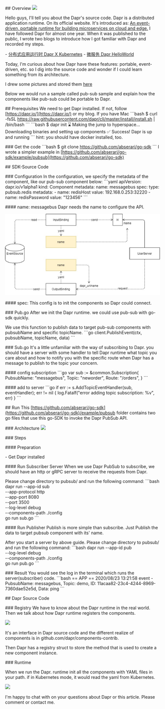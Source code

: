 \## Overview
![](https://cdn.nlark.com/yuque/0/2020/svg/176280/1598163232910-e2fbc481-ba92-44be-8199-98e3d1cfd1e9.svg#align=left&display=inline&height=270&margin=%5Bobject%20Object%5D&originHeight=270&originWidth=367&size=0&status=done&style=none&width=367)

Hello guys, I'll tell you about the Dapr's source code. Dapr is a distributed application runtime. On its official website. It's introduced as: [An event-driven, portable runtime for building microservices on cloud and edge.](https://www.yuque.com/abser/blog/qbw6vc/edit#PBQVJ) I have followed Dapr for almost one year. When it was published to the public, I wrote two blogs to introduce how I got familiar with Dapr and recorded my steps.

\- [分布式应用运行时 Dapr X Kubernetes](https://www.yuque.com/abser/blog/eh303f)
\- [微服务 Dapr HelloWorld](https://www.yuque.com/abser/blog/fa0ntp)

Today, I'm curious about how Dapr have these features: portable, event-driven, etc. so I dig into the source code and wonder if I could learn something from its architecture.

I drew some pictures and stored them [here](assert/1598163774228-e69ca967-876d-43c3-97cf-94793544c4f3.png)

Below we would run a sample called pub-sub sample and explain how the components like pub-sub could be portable to Dapr.

\## Prerequisites
We need to get Dapr installed. If not, follow [https://dapr.io/](https://dapr.io/) or my blog. If you have Mac
\`\`\`bash
$ curl -fsSL https://raw.githubusercontent.com/dapr/cli/master/install/install.sh \| /bin/bash
\`\`\`
\`\`\`bash
 $ dapr init
⌛ Making the jump to hyperspace...
 Downloading binaries and setting up
 components
✅ Success! Dapr is up and running
\`\`\`
hint: you should have docker installed, too.

\### Get the code
\`\`\`bash
$ git clone https://github.com/abserari/go-sdk
\`\`\`
I wrote a simpler example in [https://github.com/abserari/go-sdk/example/pubsub](https://github.com/abserari/go-sdk)

\## SDK-Source Code

\### Configuration
In the configuration, we specify the metadata of the component, like our pub-sub component below:
\`\`\`yaml
apiVersion: dapr.io/v1alpha1
kind: Component
metadata:
 name: messagebus
spec:
 type: pubsub.redis
 metadata:
 \- name: redisHost
 value: 192.168.0.253:32220
 \- name: redisPassword
 value: "123456"
\`\`\`

\#### name: messagebus
Dapr needs the name to configure the API.

![dapr-api-name.jpg](assert/1598164748422-245123d4-80c6-4335-b76f-9db57b64b13a.jpeg)

\#### spec:
This config is to init the components so Dapr could connect.

\### Pub.go
After we init the Dapr runtime. we could use pub-sub with go-sdk quickly.

We use this function to publish data to target pub-sub components with pubsubName and specific topicName.
\`\`\`go
client.PublishEvent(ctx, pubsubName, topicName, data)
\`\`\`

\### Sub.go
It's a little unfamiliar with the way of subscribing to Dapr. you should have a server with some handler to tell Dapr runtime what topic you care about and how to notify you with the specific route when Dapr has a message to publish to the topic your concern.

\#### config subscription
\`\`\`go
var sub := &common.Subscription{
 PubsubName: "messagebus",
 Topic: "neworder",
 Route: "/orders",
}
\`\`\`

\#### add to server
\`\`\`go
if err := s.AddTopicEventHandler(sub, eventHandler); err != nil {
 log.Fatalf("error adding topic subscription: %v", err)
}
\`\`\`

\## Run
This [https://github.com/abserari/go-sdk](https://github.com/abserari/go-sdk)/example/pubsub folder contains two go files that use this go-SDK to invoke the Dapr PubSub API.

\### Architecture
[![](https://camo.githubusercontent.com/cf0916008e4f561b68524be6cc07a2a2293438f2/68747470733a2f2f692e6c6f6c692e6e65742f323032302f30382f32332f354d4259677771435a63584e5566322e6a7067#align=left&display=inline&height=459&margin=%5Bobject%20Object%5D&originHeight=459&originWidth=597&status=done&style=none&width=597)](https://camo.githubusercontent.com/cf0916008e4f561b68524be6cc07a2a2293438f2/68747470733a2f2f692e6c6f6c692e6e65742f323032302f30382f32332f354d4259677771435a63584e5566322e6a7067)

\### Steps

\#### Preparation

\- Get Dapr installed

\#### Run Subscriber Server
When we use Dapr PubSub to subscribe, we should have an http or gRPC server to receive the requests from Dapr.

Please change directory to pubsub/ and run the following command:
\`\`\`bash
dapr run --app-id sub \
 --app-protocol http \
 --app-port 8080 \
 --port 3500 \
 --log-level debug \
 --components-path ./config \
 go run sub.go
\`\`\`

\#### Run Publisher
Publish is more simple than subscribe. Just Publish the data to target pubsub component with its' name.

After you start a server by above guide. Please change directory to pubsub/ and run the following command:
\`\`\`bash
dapr run --app-id pub \
 --log-level debug \
 --components-path ./config \
 go run pub.go
\`\`\`

\### Result
You would see the log in the terminal which runs the server(subscriber) code.
\`\`\`bash
== APP == 2020/08/23 13:21:58 event - PubsubName: messagebus, Topic: demo, ID: 11acaa82-23c4-4244-8969-7360dae52e5d, Data: ping
\`\`\`

\## Dapr Source Code

\### Registry
We have to know about the Dapr runtime in the real world. Then we talk about how Dapr runtime registers the components.

![](https://cdn.nlark.com/yuque/0/2020/jpeg/176280/1597118178429-assets/web-upload/8c6c8a3a-1798-4dc8-a42c-07f14e3c4c2d.jpeg#align=left&display=inline&height=409&margin=%5Bobject%20Object%5D&originHeight=409&originWidth=490&status=done&style=none&width=490)

It's an interface in Dapr source code and the different realize of components is in github.com/dapr/components-contrib.

Then Dapr has a registry struct to store the method that is used to create a new component instance.

\### Runtime

When we run the Dapr. runtime init all the components with YAML files in your path. if in Kubernetes mode, it would read the yaml from Kubernetes.

![](https://cdn.nlark.com/yuque/0/2020/jpeg/176280/1597144149383-assets/web-upload/dd124248-693a-43d6-87bb-f9b30656ae62.jpeg#align=left&display=inline&height=629&margin=%5Bobject%20Object%5D&originHeight=629&originWidth=1005&status=done&style=none&width=1005)

I'm happy to chat with on your questions about Dapr or this article. Please comment or contact me.